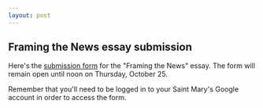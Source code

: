```yaml
---
layout: post
---
```


## Framing the News essay submission

Here's the [submission form](https://goo.gl/forms/3ibqSiQhT5T66JcG3) for the "Framing the News" essay. The form will remain open until noon on Thursday, October 25.

Remember that you'll need to be logged in to your Saint Mary's Google account in order to access the form.